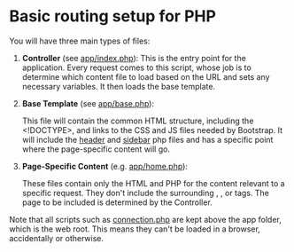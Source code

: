 # Basic routing setup for PHP

You will have three main types of files:

1.	**Controller** (see [app/index.php](app/index.php)): 
    This is the entry point for the application. Every request comes to this script, whose job is to determine which content file to load based on the URL and sets any necessary variables. It then loads the base template.

2.	**Base Template** (see [app/base.php](app/base.php)): 

    This file will contain the common HTML structure, including the <!DOCTYPE>, <head> and links to the CSS and JS files needed by Bootstrap. It will include the [header](app/header.php) and [sidebar](app/sidebar.php) php files and has a specific point where the page-specific content will go.

3.	**Page-Specific Content** (e.g. [app/home.php](app/home.php)): 

    These files contain only the HTML and PHP for the content relevant to a specific request. They don't include the surrounding <html>, <head>, or <body> tags. The page to be included is determined by the Controller.

Note that all scripts such as [connection.php](connection.php) are kept above the app
folder, which is the web root. This means they can't be loaded in a browser, 
accidentally or otherwise.


